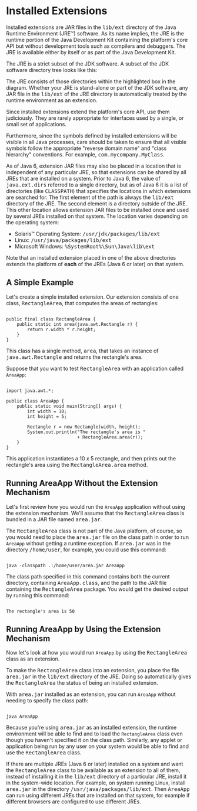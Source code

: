 
# Installed Extensions

Installed extensions are JAR files in the <tt>lib/ext</tt> directory of the Java Runtime Environment (JRE&#8482;) software. As its name implies, the JRE is the runtime portion of the Java Development Kit containing the platform's core API but without development tools such as compilers and debuggers. The JRE is available either by itself or as part of the Java Development Kit.

The JRE is a strict subset of the JDK software. A subset of the JDK software directory tree looks like this:

The JRE consists of those directories within the highlighted box in the diagram. Whether your JRE is stand-alone or part of the JDK software, any JAR file in the <tt>lib/ext</tt> of the JRE directory is automatically treated by the runtime environment as an extension.

Since installed extensions extend the platform's core API, use them judiciously. They are rarely appropriate for interfaces used by a single, or small set of applications.

Furthermore, since the symbols defined by installed extensions will be visible in all Java processes, care should be taken to ensure that all visible symbols follow the appropriate "reverse domain name" and "class hierarchy" conventions. For example, <tt>com.mycompany.MyClass</tt>.

As of Java 6, extension JAR files may also be placed in a location that is independent of any particular JRE, so that extensions can be shared by all JREs that are installed on a system. Prior to Java 6, the value of <tt>java.ext.dirs</tt> referred to a single directory, but as of Java 6 it is a list of directories (like <tt>CLASSPATH</tt>) that specifies the locations in which extensions are searched for. The first element of the path is always the <tt>lib/ext</tt> directory of the JRE. The second element is a directory outside of the JRE. This other location allows extension JAR files to be installed once and used by several JREs installed on that system. The location varies depending on the operating system:

- Solaris&#8482; Operating System: <tt>/usr/jdk/packages/lib/ext</tt>
- Linux: <tt>/usr/java/packages/lib/ext</tt>
- Microsoft Windows: <tt>%SystemRoot%\Sun\Java\lib\ext</tt>

Note that an installed extension placed in one of the above directories extends the platform of **each** of the JREs (Java 6 or later) on that system.

## A Simple Example

Let's create a simple installed extension. Our extension consists of one class, <tt>RectangleArea</tt>, that computes the areas of rectangles:

```

public final class RectangleArea {
    public static int area(java.awt.Rectangle r) {
        return r.width * r.height;
    }
}

```

This class has a single method, <tt>area</tt>, that takes an instance of <tt>java.awt.Rectangle</tt> and returns the rectangle's area.

Suppose that you want to test <tt>RectangleArea</tt> with an application called `AreaApp`:

```

import java.awt.*;

public class AreaApp {
    public static void main(String[] args) {
        int width = 10;
        int height = 5;

        Rectangle r = new Rectangle(width, height);
        System.out.println("The rectangle's area is " 
                           + RectangleArea.area(r));
    }
}

```

This application instantiates a 10 <var>x</var> 5 rectangle, and then prints out the rectangle's area using the <tt>RectangleArea.area</tt> method.

## Running AreaApp Without the Extension Mechanism

Let's first review how you would run the `AreaApp` application without using the extension mechanism. We'll assume that the <tt>RectangleArea</tt> class is bundled in a JAR file named <tt>area.jar</tt>.

The <tt>RectangleArea</tt> class is not part of the Java platform, of course, so you would need to place the <tt>area.jar</tt> file on the class path in order to run `AreaApp` without getting a runtime exception. If <tt>area.jar</tt> was in the directory <tt>/home/user</tt>, for example, you could use this command:

```

java -classpath .:/home/user/area.jar AreaApp 

```

The class path specified in this command contains both the current directory, containing <tt>AreaApp.class</tt>, and the path to the JAR file containing the <tt>RectangleArea</tt> package. You would get the desired output by running this command:

```

The rectangle's area is 50

```

## Running AreaApp by Using the Extension Mechanism

Now let's look at how you would run `AreaApp` by using the <tt>RectangleArea</tt> class as an extension.

To make the <tt>RectangleArea</tt> class into an extension, you place the file <tt>area.jar</tt> in the <tt>lib/ext</tt> directory of the JRE. Doing so automatically gives the <tt>RectangleArea</tt> the status of being an installed extension.

With <tt>area.jar</tt> installed as an extension, you can run `AreaApp` without needing to specify the class path:

```

java AreaApp 

```

Because you're using <tt>area.jar</tt> as an installed extension, the runtime environment will be able to find and to load the `RectangleArea` class even though you haven't specified it on the class path. Similarly, any applet or application being run by any user on your system would be able to find and use the <tt>RectangleArea</tt> class.

If there are multiple JREs (Java 6 or later) installed on a system and want the <tt>RectangleArea</tt> class to be available as an extension to all of them, instead of installing it in the <tt>lib/ext</tt> directory of a particular JRE, install it in the system-wide location. For example, on system running Linux, install <tt>area.jar</tt> in the directory <tt>/usr/java/packages/lib/ext</tt>. Then <tt>AreaApp</tt> can run using different JREs that are installed on that system, for example if different browsers are configured to use different JREs.
